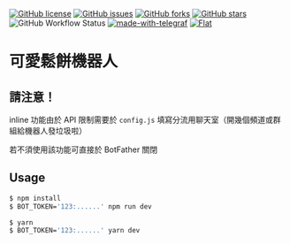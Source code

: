 
[![GitHub license](https://img.shields.io/github/license/gnehs/pancake-bot)](https://github.com/gnehs/pancake-bot/blob/master/LICENSE)
[![GitHub issues](https://img.shields.io/github/issues/gnehs/pancake-bot)](https://github.com/gnehs/pancake-bot/issues)
[![GitHub forks](https://img.shields.io/github/forks/gnehs/pancake-bot)](https://github.com/gnehs/pancake-bot/network)
[![GitHub stars](https://img.shields.io/github/stars/gnehs/pancake-bot)](https://github.com/gnehs/pancake-bot/stargazers)
![GitHub Workflow Status](https://img.shields.io/github/actions/workflow/status/gnehs/pancake-bot/build.yaml)
[![made-with-telegraf](https://img.shields.io/badge/Made%20with-Telegraf-1f425f.svg)](https://github.com/telegraf/telegraf)
[![Flat](https://gnehs.github.io/made-with-pancake-badge/flat.svg)](https://pancake.tw)
# 可愛鬆餅機器人

## 請注意！
inline 功能由於 API 限制需要於 `config.js` 填寫分流用聊天室（開幾個頻道或群組給機器人發垃圾啦）

若不須使用該功能可直接於 BotFather 關閉

## Usage

```sh
$ npm install
$ BOT_TOKEN='123:......' npm run dev
```

```sh
$ yarn
$ BOT_TOKEN='123:......' yarn dev
```
